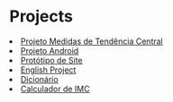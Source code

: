 # Projects
<u type= "circle">
 <li><a href= "https://lnkamaki.github.io/Projects/projects/mamemo copy.html">Projeto Medidas de Tendência Central </a> </li>
 
 <li><a href= "https://lnkamaki.github.io/Projects/projects/android.html">Projeto Android</a></li>
 <li><a href= "https://lnkamaki.github.io/Projects/projects/teste3.html">Protótipo de Site</a></li>
 <li><a href= "https://lnkamaki.github.io/Projects/projects/english.html">English Project</a></li>
 <li><a href= "https://lnkamaki.github.io/Projects/projects/teste3 copy.html">Dicionário</a></li>   
 <li><a href= "https://lnkamaki.github.io/Projects/projects/calcular-imc.html">Calculador de IMC</a></li> 


 

 
